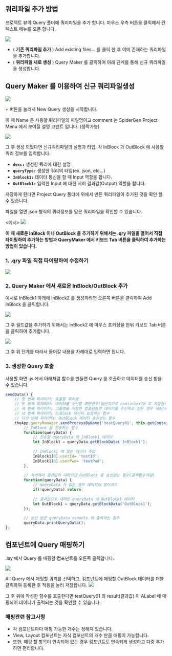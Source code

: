 ## 쿼리파일 추가 방법

프로젝트 뷰의 Query 폴더에 쿼리파일을 추가 합니다. 마우스 우측 버튼을 클릭해서 컨텍스트 메뉴를 오픈 합니다. 

![](https://wikidocs.net/images/page/24912/%EC%BF%BC%EB%A6%AC%ED%8C%8C%EC%9D%BC%EC%B6%94%EA%B0%80.png)

* ( **기존 쿼리파일 추가** ) Add existing files... 를 클릭 한 후 이미 존재하는 쿼리파일을 추가합니다.
* ( **쿼리파일 새로 생성** ) Query Maker 를 클릭하여 아래 단계를 통해 신규 쿼리파일을 생성합니다.

## Query Maker 를 이용하여 신규 쿼리파일생성

![](https://wikidocs.net/images/page/24912/queryMaker%EC%84%A4%EB%AA%85.png)

\+ 버튼을 눌러서 New Query 생성을 시작합니다.

이 때 Name 은 사용할 쿼리파일의 파일명이고 comment 는 SpiderGen Project Menu 에서 보여질 설명 코멘트 입니다. (생략가능)

![](https://wikidocs.net/images/page/24912/%EC%BF%BC%EB%A6%AC%ED%8C%8C%EC%9D%BC%EC%83%9D%EC%84%B1.png)

그 후 생성 되었다면 신규쿼리파일의 설명과 타입, 각 InBlock 과 OutBlock 에 사용할 쿼리 정보를 입력합니다.

* **`desc:`** 생성한 쿼리에 대한 설명
* **`queryType:`** 생성한 쿼리의 타입(ex. json, etc...)
* **`InBlock1:`** 데이터 통신을 할 때 Input 역할을 합니다.
* **`OutBlock1:`** 입력한 Input 에 대한 서버 결과값(Output) 역할을 합니다.

저장하게 된다면 Project Query 폴더에 위에서 만든 쿼리파일이 추가된 것을 확인 할 수 있습니다.

파일을 열면 json 형식의 쿼리정보를 담은 쿼리파일을 확인할 수 있습니다.

<예시>
![](https://wikidocs.net/images/page/24912/%EC%BF%BC%EB%A6%AC%EC%83%9D%EC%84%B1%ED%9B%84%EB%A9%94%EB%89%B4.png)

**이 때 새로운 InBlock 이나 OutBlock 을 추가하기 위해서는 .qry 파일을 열어서 직접 타이핑하여 추가하는 방법과 QueryMaker 에서 키보드 Tab 버튼을 클릭하여 추가하는 방법이 있습니다.**

### 1. .qry 파일 직접 타이핑하여 수정하기

![](https://wikidocs.net/images/page/24912/%EC%BF%BC%EB%A6%AC%EC%BD%94%EB%93%9C%EC%88%98%EC%A0%95.png)

### 2. Query Maker 에서 새로운 InBlock/OutBlock 추가

예시로 InBlock1 아래에 InBlock2 를 생성하려면 오른쪽 버튼을 클릭하여 Add InBlock 을 클릭합니다.

![](https://wikidocs.net/images/page/24912/AddInBlock.png)

그 후 필드값을 추가하기 위해서는 InBlock2 에 마우스 포커싱을 한뒤 키보드 Tab 버튼을 클릭하여 추가합니다.

![](https://wikidocs.net/images/page/24912/%EB%A1%9C%EC%9A%B0%EC%B6%94%EA%B0%80.png)

그 후 위 단계를 따라서 들어갈 내용을 차례대로 입력하면 됩니다.

### 3. 생성한 Query 호출

사용할 화면 .js 에서 아래처럼 함수를 만들면 Query 를 호출하고 데이터를 송신 받을 수 있습니다.

```javascript
sendData() {
	// 첫 번째 파라미터: 호출할 쿼리명
	// 두 번째 파라미터: 데이터를 수신할 화면번호(일반적으로 containerId 로 지정함)
	// 세 번째 파라미터: 그룹명을 지정한 컴포넌트만 데이터를 수신하고 싶은 경우 세팅(null 입력시 모든 컴포넌트 수신)
	// 네 번째 파라미터: InBlock 데이터 요청하는 함수
	// 다섯 번째 파라미터: OutBlock 데이터 송신받는 함수
    theApp.queryManager.sendProcessByName('testQuery01', this.getContainerId(), null,
	    // InBlock 을 전송하는 함수
	    function(queryData) { 
		    // 전송할 queryData 에 InBlock1 데이터
	        let InBlock1 = queryData.getBlockData('InBlock1'); 
			
			// InBlock1 에 맞는 데이터 주입	        
	        InBlock1[0].userId= 'testId';
		    InBlock1[0].userPwd= 'testPwd';
	    },
	    
	    // 서버에서 결과값이 내려오면 OutBlock 을 송신받는 함수(콜백함수개념)
	    function(queryData) { 
		    // queryData 가 없는 경우 예외처리 방어코드
	        if(!queryData) return; 
	        
	        // 결과값으로 내려온 queryData 에 OutBlock1 데이터
	        let OutBlock1 = queryData.getBlockData('OutBlock1');
	    }); 
		
		// 송신 받은 queryData console 에 출력하는 함수
		queryData.printQueryData();
};  
```

## 컴포넌트에 Query 매핑하기

.lay 에서 Query 를 매핑할 컴포넌트를 오른쪽 클릭합니다.

![](https://wikidocs.net/images/page/24912/%EC%BF%BC%EB%A6%AC%EB%A7%A4%ED%95%91.png)
 
 All Query 에서 매핑할 쿼리를 선택하고, 컴포넌트에 매핑할 OutBlock 데이터를 더블클릭하여 등록한 후 적용을 눌러 저장합니다.
 ![](https://wikidocs.net/images/page/24912/%EC%BB%B4%ED%8F%AC%EB%84%8C%ED%8A%B8%EB%8D%B0%EC%9D%B4%ED%84%B0%EB%A7%A4%ED%95%91.png)

그 후 위에 작성한 함수를 호출한다면 testQuery01 의 result(결과값) 이 ALabel 에 매핑되어 데이터가 출력되는 것을 확인할 수 있습니다.

###  매핑관련 참고사항 
* 각 컴포넌트마다 매핑 가능한 개수는 정해져 있습니다. 
* View, Layout 컴포넌트는 자식 컴포넌트의 개수 만큼 매핑이 가능합니다. 
* 또한, 매핑 할 항목이 연속되어 있는 경우 컴포넌트도 연속되게 생성하고 다중 추가하면 편리합니다.   
 
 
 